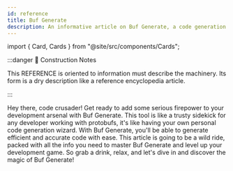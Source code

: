 ```yaml
---
id: reference
title: Buf Generate
description: An informative article on Buf Generate, a code generation tool for Protocol Buffers with advanced algorithms and plugin architecture.
---
```


import { Card, Cards } from "@site/src/components/Cards";

:::danger 🚧 Construction Notes

This REFERENCE is oriented to information must describe the machinery. Its form is a dry description like a reference
encyclopedia article.

:::

<Cards>
  <Card
    name="🖌 Tutorial"
    url="#"
    description="Lorem ipsum dolor sit amet, consectetur adipiscing elit, sed do eiusmod tempor incididunt ut labore et dolore magna aliqua."
  />
  <Card
    name="🚧 How To"
    url="#"
    description="Nisl tincidunt eget nullam non. Sed cras ornare arcu dui vivamus. Id neque aliquam vestibulum morbi blandit. Turpis nunc eget lorem dolor sed."
  />
  <Card
    name="🧱 Reference"
    url="#"
    description="Integer malesuada nunc vel risus commodo viverra maecenas accumsan. Faucibus vitae aliquet nec ullamcorper sit amet."
  />
  <Card
    name="🏗 Explanation"
    url="#"
    description="Scelerisque varius morbi enim nunc faucibus a pellentesque sit amet. Aenean sed adipiscing diam donec adipiscing tristique risus."
  />
</Cards>

Hey there, code crusader! Get ready to add some serious firepower to your development arsenal with Buf Generate. This
tool is like a trusty sidekick for any developer working with protobufs, it's like having your own personal code
generation wizard. With Buf Generate, you'll be able to generate efficient and accurate code with ease. This article is
going to be a wild ride, packed with all the info you need to master Buf Generate and level up your development game. So
grab a drink, relax, and let's dive in and discover the magic of Buf Generate!



